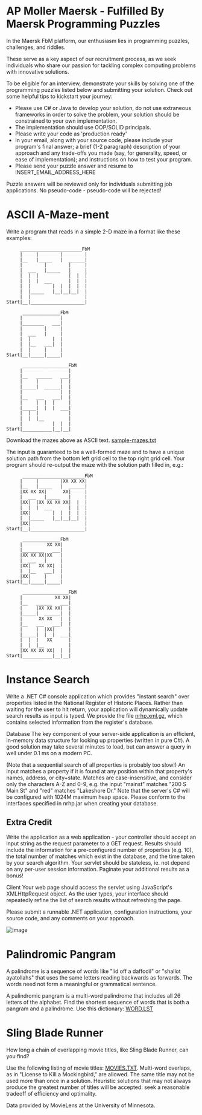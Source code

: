 # AP Moller Maersk - Fulfilled By Maersk Programming Puzzles

In the Maersk FbM platform, our enthusiasm lies in programming puzzles, challenges, and riddles. 

These serve as a key aspect of our recruitment process, as we seek individuals who share our passion for 
tackling complex computing problems with innovative solutions. 

To be eligible for an interview, demonstrate your skills by solving one of the programming puzzles listed 
below and submitting your solution. Check out some helpful tips to kickstart your journey:

* Please use C# or Java to develop your solution, do not use extraneous frameworks in order to solve the problem, your solution should be constrained to your own implementation.
* The implementation should use OOP/SOLID principals.
* Please write your code as 'production ready'
* In your email, along with your source code, please include your program's final answer; a brief (1-2 paragraph) description of your approach and any trade-offs you made
(say, for generality, speed, or ease of implementation); and instructions on how to test your program.
* Please send your puzzle answer and resume to INSERT_EMAIL_ADDRESS_HERE

Puzzle answers will be reviewed only for individuals submitting job applications.
No pseudo-code - pseudo-code will be rejected!

# ASCII A-Maze-ment

Write a program that reads in a simple 2-D maze in a format like these examples:

```
     _______________________FbM
     |     |        |        |
     |__   |_____   |  ______|
     |        |        |     |
     |  ___   |_____   |     |
     |  |  |           |  |  |
     |  |  |  ___      |  |  |
     |  |        |  |  |  |  |
     |  |_____   |__|__|__|  |
     |  |                    |
Start|__|____________________|

      ______________FbM
     |              |
     |________   ___|
     |        |     |
     |  ___   |     |
     |  |        |  |
     |  |__   ___|  |
     |  |     |     |
Start|__|_____|_____|

      _________________FbM
     |                 |
     |__   ______   ___|
     |     |        |  |
     |_____|  ______|  |
     |              |  |
     |__   ___   ___|  |
     |     |  |  |     |
     |_____|  |  |  ___|
     |  |  |           |
     |  |  |__         |
     |           |  |  |
Start|___________|__|__|

```
Download the mazes above as ASCII text. [sample-mazes.txt](sample-mazes.txt)

The input is guaranteed to be a well-formed maze and to have a unique solution path from the bottom left 
grid cell to the top right grid cell. 
Your program should re-output the maze with the solution path filled in, e.g.:

```
      _______________________FbM
     |     |        |XX XX XX|
     |__   |_____   |  ______|
     |XX XX XX|      XX|     |
     |  ___   |_____   |     |
     |XX|  |XX XX XX XX|  |  |
     |  |  |  ___      |  |  |
     |XX|        |  |  |  |  |
     |  |_____   |__|__|__|  |
     |XX|                    |
Start|__|____________________|

      ______________FbM
     |         XX XX|
     |________   ___|
     |XX XX XX|XX   |
     |  ___   |     |
     |XX|   XX XX|  |
     |  |__   ___|  |
     |XX|     |     |
Start|__|_____|_____|

      _________________FbM
     |            XX XX|
     |__   ______   ___|
     |     |XX XX XX|  |
     |_____|  ______|  |
     |      XX XX   |  |
     |__   ___   ___|  |
     |     |  |XX|     |
     |_____|  |  |  ___|
     |  |  |   XX      |
     |  |  |__         |
     |XX XX XX XX|  |  |
Start|___________|__|__|
```

# Instance Search

Write a .NET C# console application which provides "instant search" over properties listed in the National Register of Historic Places.
Rather than waiting for the user to hit return, your application will dynamically update search results as input is typed. We provide 
the file [nrhp.xml.gz](nrhp.xml.gz), which contains selected information from the register's database.

Database The key component of your server-side application is an efficient, in-memory data structure for looking up properties 
(written in pure C#). A good solution may take several minutes to load, but can answer a query in well under 0.1 ms on a modern PC. 

(Note that a sequential search of all properties is probably too slow!) An input matches a property if it is found at any position 
within that property's names, address, or city+state. Matches are case-insensitive, and consider only the characters A-Z and 0-9, e.g. 
the input "mainst" matches "200 S Main St" and "red" matches "Lakeshore Dr." Note that the server's C# will be configured with 
1024M maximum heap space. Please conform to the interfaces specified in nrhp.jar when creating your database.

## Extra Credit

Write the application as a web application - your controller should accept an input string as the request parameter to a GET request. 
Results should include the information for a pre-configured number of properties (e.g. 10), the total number of matches which exist 
in the database, and the time taken by your search algorithm. Your servlet should be stateless, ie. not depend on any per-user session
information. Paginate your additional results as a bonus!

Client Your web page should access the servlet using JavaScript's XMLHttpRequest object. As the user types, your interface should 
repeatedly refine the list of search results without refreshing the page.

Please submit a runnable .NET application, configuration instructions, your source code, and any comments on your approach. 

![image](https://github.com/Maersk-Global/fbm-software-interview/assets/140083932/619aa65c-f1bc-4945-a93a-c9024123266a)


# Palindromic Pangram

A palindrome is a sequence of words like "lid off a daffodil" or "shallot ayatollahs" that uses the same letters 
reading backwards as forwards. The words need not form a meaningful or grammatical sentence.

A palindromic pangram is a multi-word palindrome that includes all 26 letters of the alphabet. Find the 
shortest sequence of words that is both a pangram and a palindrome. Use this dictionary: [WORD.LST](WORD.LST)

# Sling Blade Runner

How long a chain of overlapping movie titles, like Sling Blade Runner, can you find?

Use the following listing of movie titles: [MOVIES.TXT](movies.txt). Multi-word overlaps, as in 
"License to Kill a Mockingbird," are allowed. The same title may not be used more than 
once in a solution. Heuristic solutions that may not always produce the greatest number
of titles will be accepted: seek a reasonable tradeoff of efficiency and optimality.

Data provided by MovieLens at the University of Minnesota.
